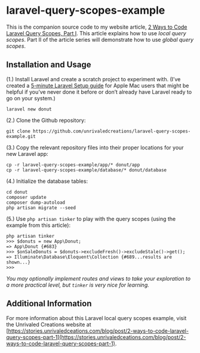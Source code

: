 # laravel-query-scopes-example

This is the companion source code to my website article, [2 Ways to Code Laravel Query Scopes, Part I](https://stories.unrivaledceations.com/blog/post/2-ways-to-code-laravel-query-scopes-part-1).  This article explains how to use _local query scopes_.  Part II of the article series will demonstrate how to use _global query scopes_.

## Installation and Usage
(1.) Install Laravel and create a scratch project to experiment with.  (I&rsquo;ve created a [5-minute Laravel Setup guide](https://stories.unrivaledcreations.com/blog/post/5-minute-guide-to-setting-up-laravel-mac) for Apple Mac users that might be helpful if you&rsquo;ve never done it before or don&rsquo;t already have Laravel ready to go on your system.)
```
laravel new donut
```
(2.) Clone the Github repository:<br>
```
git clone https://github.com/unrivaledcreations/laravel-query-scopes-example.git
```
(3.) Copy the relevant repository files into their proper locations for your new Laravel app:<br>
```
cp -r laravel-query-scopes-example/app/* donut/app
cp -r laravel-query-scopes-example/database/* donut/database
```
(4.) Initialize the database tables:<br>
```
cd donut
composer update
composer dump-autoload
php artisan migrate --seed
```

(5.) Use `php artisan tinker` to play with the query scopes (using the example from this article):<br>
```
php artisan tinker
>>> $donuts = new App\Donut;
=> App\Donut {#683}
>>> $onSaleDonuts = $donuts->excludeFresh()->excludeStale()->get();
=> Illuminate\Database\Eloquent\Collection {#689...results are shown...}
>>>
```
_You may optionally implement routes and views to take your exploration to a more practical level, but `tinker` is very nice for learning._

## Additional Information
For more information about this Laravel local query scopes example, visit the Unrivaled Creations website at [https://stories.unrivaledceations.com/blog/post/2-ways-to-code-laravel-query-scopes-part-1](https://stories.unrivaledceations.com/blog/post/2-ways-to-code-laravel-query-scopes-part-1).